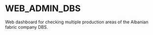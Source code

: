 # WEB_ADMIN_DBS
Web dashboard for checking multiple production areas of the Albanian fabric company DBS.
